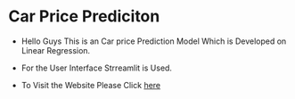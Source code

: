 # Car Price Prediciton
- Hello Guys This is an Car price  Prediction Model Which is Developed on Linear Regression.
- For the User Interface Strreamlit is Used.

- To Visit the Website Please Click [here](https://car-predictor-0304.streamlit.app/) 
